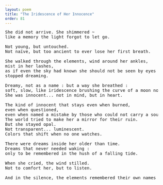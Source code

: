 ```yaml
---
layout: poem
title: "The Iridescence of Her Innocence"
order: 81
---
```


<pre>
She did not arrive. She shimmered ~ 
like a memory the light forgot to let go.

Not young, but untouched. 
Not naïve, but too ancient to ever lose her first breath.

She walked through the elements, wind around her ankles, 
mist in her lashes, 
as if even the sky had known she should not be seen by eyes that had 
stopped dreaming.

Dreamy, not as a name : but a way she breathed : 
soft, slow, like iridescence brushing the curve of a moon not yet born.
She was innocent... not in mind, but in heart. 

The kind of innocent that stays even when burned, 
even when questioned, 
even when named a mistake by those who could not carry a soul so clear.
The world tried to make her a mirror for their ruin. 
But she stayed opal. 
Not transparent... luminescent. 
Colors that shift when no one watches.

There were dreams inside her older than time. 
Dreams that never needed waking : 
only to be remembered in the hush of a falling tide.

When she cried, the wind stilled. 
Not to comfort her, but to listen.

And in the silence, the elements remembered their own names again.
</pre>
